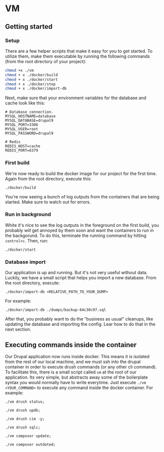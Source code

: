 # VM

## Getting started

### Setup
There are a few helper scripts that make it easy for you to get started. To utilize them, make them executable by
running the following commands (from the root directory of your project):

```bash
chmod +x ./vm
chmod + x ./docker/build
chmod + x ./docker/start
chmod + x ./docker/stop
chmod + x ./docker/import-db
```

Next, make sure that your environment variables for the database and cache look like this:

```shell
# Database connection.
MYSQL_HOSTNAME=database
MYSQL_DATABASE=drupal9
MYSQL_PORT=3306
MYSQL_USER=root
MYSQL_PASSWORD=drupal9

# Redis
REDIS_HOST=cache
REDIS_PORT=6379
```

### First build
We're now ready to build the docker image for our project for the first time. Again from the root directory, execute
this:

```shell
./docker/build
```

You're now seeing a bunch of log outputs from the containers that are being started. Make sure to watch out for errors.

### Run in background
White it's nice to see the log outputs in the foreground on the first build, you probably will get annoyed by them soon
and want the containers to run in the backgorund. To do this, terminate the running command by hitting `control+c`.
Then, run:

```shell
./docker/start
```

### Database import
Our application is up and running. But it's not very useful without data. Luckily, we have a small script that helps you
import a new database. From the root directory, execute:

```shell
./docker/import-db <RELATIVE_PATH_TO_YOUR_DUMP>
```

For example:

```shell
./docker/import-db ./dumps/backup-64c30c97.sql
```

After that, you probably want to do the "business as usual" cleanups, like updating the database and importing the
config. Lear how to do that in the next section.

## Executing commands inside the container
Our Drupal application now runs inside docker. This means it is isolated from the rest of our local machine, and we must
ssh into the drupal container in order to execute drush commands (or any other cli command).
To facilitate this, there is a small script called ``vm`` at the root of our application. Its very simple, but abstracts
away some of the boilerplate syntax you would normally have to write everytime. Just execute `./vm <YOUR_COMMAND>` to
execute any command inside the docker container. For example:

```shell
./vm drush status;

./vm drush updb;

./vm drush cim -y;

./vm drush sqlc;

./vm composer update;

./vm composer outdated;
```